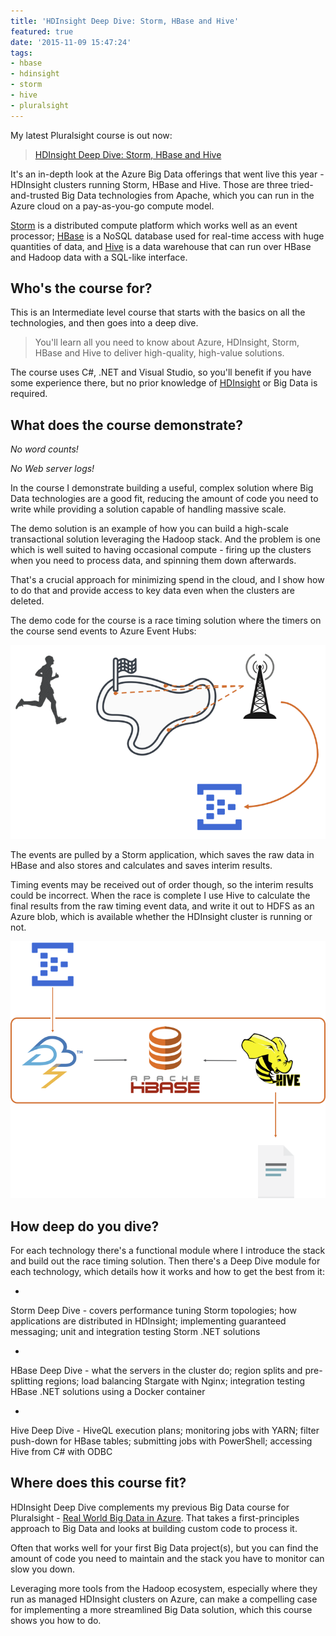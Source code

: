 ```yaml
---
title: 'HDInsight Deep Dive: Storm, HBase and Hive'
featured: true
date: '2015-11-09 15:47:24'
tags:
- hbase
- hdinsight
- storm
- hive
- pluralsight
---
```


My latest Pluralsight course is out now:

> [HDInsight Deep Dive: Storm, HBase and Hive](/l/ps-hdinsight)

It's an in-depth look at the Azure Big Data offerings that went live this year - HDInsight clusters running Storm, HBase and Hive. Those are three tried-and-trusted Big Data technologies from Apache, which you can run in the Azure cloud on a pay-as-you-go compute model.

[Storm](http://storm.apache.org/) is a distributed compute platform which works well as an event processor; [HBase](http://hbase.apache.org/) is a NoSQL database used for real-time access with huge quantities of data, and [Hive](http://hive.apache.org/) is a data warehouse that can run over HBase and Hadoop data with a SQL-like interface.

## Who's the course for?

This is an Intermediate level course that starts with the basics on all the technologies, and then goes into a deep dive.

> You'll learn all you need to know about Azure, HDInsight, Storm, HBase and Hive to deliver high-quality, high-value solutions.

The course uses C#, .NET and Visual Studio, so you'll benefit if you have some experience there, but no prior knowledge of [HDInsight](https://azure.microsoft.com/en-gb/services/hdinsight/) or Big Data is required.

## What does the course demonstrate?

_No word counts!_

_No Web server logs!_

In the course I demonstrate building a useful, complex solution where Big Data technologies are a good fit, reducing the amount of code you need to write while providing a solution capable of handling massive scale.

The demo solution is an example of how you can build a high-scale transactional solution leveraging the Hadoop stack. And the problem is one which is well suited to having occasional compute - firing up the clusters when you need to process data, and spinning them down afterwards.

That's a crucial approach for minimizing spend in the cloud, and I show how to do that and provide access to key data even when the clusters are deleted.

The demo code for the course is a race timing solution where the timers on the course send events to Azure Event Hubs:

![Race timers sending events to Azure](/content/images/2015/11/hdi-1.png)

The events are pulled by a Storm application, which saves the raw data in HBase and also stores and calculates and saves interim results.

Timing events may be received out of order though, so the interim results could be incorrect. When the race is complete I use Hive to calculate the final results from the raw timing event data, and write it out to HDFS as an Azure blob, which is available whether the HDInsight cluster is running or not.

![A high-volume transactional solution with HDInsight](/content/images/2015/11/hdi-2.png)

## How deep do you dive?

For each technology there's a functional module where I introduce the stack and build out the race timing solution. Then there's a Deep Dive module for each technology, which details how it works and how to get the best from it:

- 

Storm Deep Dive - covers performance tuning Storm topologies; how applications are distributed in HDInsight; implementing guaranteed messaging; unit and integration testing Storm .NET solutions

- 

HBase Deep Dive - what the servers in the cluster do; region splits and pre-splitting regions; load balancing Stargate with Nginx; integration testing HBase .NET solutions using a Docker container

- 

Hive Deep Dive - HiveQL execution plans; monitoring jobs with YARN; filter push-down for HBase tables; submitting jobs with PowerShell; accessing Hive from C# with ODBC

## Where does this course fit?

HDInsight Deep Dive complements my previous Big Data course for Pluralsight - [Real World Big Data in Azure](/l/ps-azure-big-data). That takes a first-principles approach to Big Data and looks at building custom code to process it.

Often that works well for your first Big Data project(s), but you can find the amount of code you need to maintain and the stack you have to monitor can slow you down.

Leveraging more tools from the Hadoop ecosystem, especially where they run as managed HDInsight clusters on Azure, can make a compelling case for implementing a more streamlined Big Data solution, which this course shows you how to do.

<!--kg-card-end: markdown-->